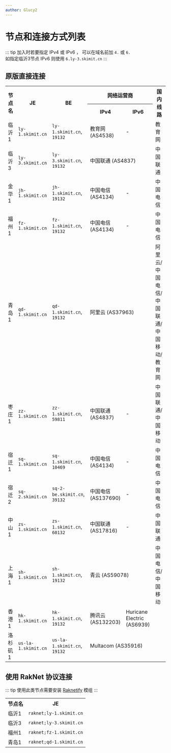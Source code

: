 ```yaml
---
author: Glucy2
---
```

# 节点和连接方式列表
::: tip
加入时若要指定 IPv4 或 IPv6 ， 可以在域名前加 `4.` 或 `6.`  
如指定临沂3节点 IPv6 则使用 `6.ly-3.skimit.cn`
:::
## 原版直接连接
<table id="normal">
    <tr>
        <th rowspan="2">节点名</th>
        <th rowspan="2">JE</th>
        <th rowspan="2">BE</th>
        <th colspan="2">网络运营商</th>
        <th rowspan="2">国内线路</th>
    </tr>
    <tr>
        <th>IPv4</th>
        <th>IPv6</th>
    </tr>
    <tr>
        <td>临沂1</td>
        <td><code id="ly-1-je">ly-1.skimit.cn</code></td>
        <td id="ly-1-be"><code>ly-1.skimit.cn</code>, <code>19132</code></td>
        <td>教育网 (AS4538)</td>
        <td>-</td>
        <td>教育网</td>
    </tr>
    <tr>
        <td>临沂3</td>
        <td><code id="ly-3-je">ly-3.skimit.cn</code></td>
        <td id="ly-3-be"><code>ly-3.skimit.cn</code>, <code>19132</code></td>
        <td colspan="2">中国联通 (AS4837)</td>
        <td>中国联通</td>
    </tr>
    <tr>
        <td>金华1</td>
        <td><code id="jh-1-je">jh-1.skimit.cn</code></td>
        <td id="jh-1-be"><code>jh-1.skimit.cn</code>, <code>19132</code></td>
        <td>中国电信 (AS4134)</td>
        <td>-</td>
        <td>中国电信</td>
    </tr>
    <tr>
        <td>福州1</td>
        <td><code id="zf-1-je">fz-1.skimit.cn</code></td>
        <td id="fz-1-be"><code>fz-1.skimit.cn</code>, <code>19132</code></td>
        <td>中国电信 (AS4134)</td>
        <td>-</td>
        <td>中国电信</td>
    </tr>
    <tr>
        <td>青岛1</td>
        <td><code id="qd-1-je">qd-1.skimit.cn</code></td>
        <td id="qd-1-be"><code>qd-1.skimit.cn</code>, <code>19132</code></td>
        <td colspan="2">阿里云 (AS37963)</td>
        <td>阿里云/中国电信/中国联通/中国移动/教育网</td>
    </tr>
    <tr>
        <td>枣庄1</td>
        <td><code id="zz-1-je">zz-1.skimit.cn</code></td>
        <td id="zz-1-be"><code>zz-1.skimit.cn</code>, <code>59811</code></td>
        <td>中国联通 (AS4837)</td>
        <td>-</td>
        <td>中国联通/中国移动</td>
    </tr>
    <tr>
        <td>宿迁1</td>
        <td><code id="sq-1-je">sq-1.skimit.cn</code></td>
        <td id="sq-1-be"><code>sq-1.skimit.cn</code>, <code>10469</code></td>
        <td>中国电信 (AS4134)</td>
        <td>-</td>
        <td>中国电信</td>
    </tr>
    <tr>
        <td>宿迁2</td>
        <td><code id="sq-2-je">sq-2.skimit.cn</code></td>
        <td id="sq-1-be"><code>sq-2-be.skimit.cn</code>, <code>39132</code></td>
        <td>中国电信 (AS137690)</td>
        <td>-</td>
        <td>中国电信</td>
    </tr>
    <tr>
        <td>中山1</td>
        <td><code id="zs-1-je">zs-1.skimit.cn</code></td>
        <td id="zs-1-be"><code>zs-1.skimit.cn</code>, <code>60132</code></td>
        <td>中国联通 (AS17816)</td>
        <td>-</td>
        <td>中国联通</td>
    </tr>
    <tr>
        <td>上海1</td>
        <td><code id="sh-1-je">sh-1.skimit.cn</code></td>
        <td id="sh-1-be"><code>sh-1.skimit.cn</code>, <code>19132</code></td>
        <td colspan="2">青云 (AS59078)</td>
        <td>中国电信/中国移动</td>
    </tr>
    <tr>
        <td>香港1</td>
        <td><code id="hk-1-je">hk-1.skimit.cn</code></td>
        <td id="hk-1-be"><code>hk-1.skimit.cn</code>, <code>19132</code></td>
        <td>腾讯云 (AS132203)</td>
        <td>Huricane Electric (AS6939)</td>
        <td></td>
    </tr>
    <tr>
        <td>洛杉矶1</td>
        <td><code id="us-la-1-je">us-la-1.skimit.cn</code></td>
        <td id="us-la-1-be"><code>us-la-1.skimit.cn</code>, <code>19132</code></td>
        <td colspan="2">Multacom (AS35916)</td>
        <td></td>
    </tr>
</table>

## 使用 RakNet 协议连接
::: tip
使用此类节点需要安装 [Raknetify](/模组仓库#raknetify) 模组
:::
<table>
    <tr>
        <th>节点名</th>
        <th>JE</th>
    </tr>
    <tr>
        <td>临沂1</td>
        <td><code id="ly-1-je-raknet">raknet;ly-1.skimit.cn</code></td>
    </tr>
    <tr>
        <td>临沂3</td>
        <td><code id="ly-3-je-raknet">raknet;ly-3.skimit.cn</code></td>
    </tr>
    <tr>
        <td>福州1</td>
        <td><code id="fz-1-je-raknet">raknet;fz-1.skimit.cn</code></td>
    </tr>
    <tr>
        <td>青岛1</td>
        <td><code id="qd-1-je-raknet">raknet;qd-1.skimit.cn</code></td>
    </tr>
</table>